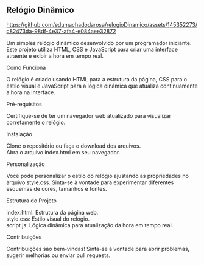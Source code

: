 ## Relógio Dinâmico




https://github.com/edumachadodarosa/relogioDinamico/assets/145352273/c82473da-98df-4e37-afa4-e084aee32872




Um simples relógio dinâmico desenvolvido por um programador iniciante. Este projeto utiliza HTML, CSS e JavaScript para criar uma interface atraente e exibir a hora em tempo real.

Como Funciona

O relógio é criado usando HTML para a estrutura da página, CSS para o estilo visual e JavaScript para a lógica dinâmica que atualiza continuamente a hora na interface.

Pré-requisitos

Certifique-se de ter um navegador web atualizado para visualizar corretamente o relógio.

Instalação


Clone o repositório ou faça o download dos arquivos.<br>
Abra o arquivo index.html em seu navegador.<br>


Personalização


Você pode personalizar o estilo do relógio ajustando as propriedades no arquivo style.css. Sinta-se à vontade para experimentar diferentes esquemas de cores, tamanhos e fontes.

Estrutura do Projeto


index.html: Estrutura da página web.<br>
style.css: Estilo visual do relógio.<br>
script.js: Lógica dinâmica para atualização da hora em tempo real.


Contribuições

Contribuições são bem-vindas! Sinta-se à vontade para abrir problemas, sugerir melhorias ou enviar pull requests.
